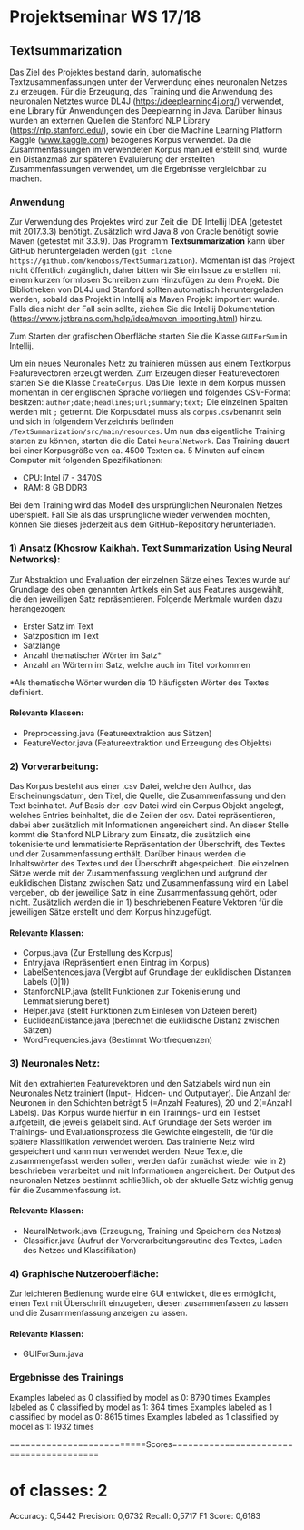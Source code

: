 # Projektseminar WS 17/18
## Textsummarization

Das Ziel des Projektes bestand darin, automatische Textzusammenfassungen unter der Verwendung eines neuronalen Netzes zu erzeugen.
Für die Erzeugung, das Training und die Anwendung des neuronalen Netztes wurde DL4J (https://deeplearning4j.org/) verwendet, eine Library für
Anwendungen des Deeplearning in Java. Darüber hinaus wurden an externen Quellen die Stanford NLP Library (https://nlp.stanford.edu/), sowie ein über die Machine Learning
Platform Kaggle (www.kaggle.com) bezogenes Korpus verwendet. Da die Zusammenfassungen im verwendeten Korpus manuell erstellt sind, wurde
ein Distanzmaß zur späteren Evaluierung der erstellten Zusammenfassungen verwendet, um die Ergebnisse vergleichbar zu machen.

### Anwendung
Zur Verwendung des Projektes wird zur Zeit die IDE Intellij IDEA (getestet mit 2017.3.3) benötigt. Zusätzlich wird Java 8 von Oracle benötigt sowie Maven (getestet mit 3.3.9).
Das Programm __Textsummarization__ kann über GitHub heruntergeladen werden (`git clone https://github.com/kenoboss/TextSummarization`). Momentan ist das Projekt nicht öffentlich zugänglich, 
daher bitten wir Sie ein Issue zu erstellen mit einem kurzen formlosen Schreiben zum Hinzufügen zu dem Projekt. 
Die Bibliotheken von DL4J und Stanford sollten automatisch heruntergeladen werden, sobald das Projekt in Intellij als Maven Projekt importiert wurde. Falls dies nicht der Fall sein sollte, 
ziehen Sie die Intellij Dokumentation (https://www.jetbrains.com/help/idea/maven-importing.html) hinzu.

Zum Starten der grafischen Oberfläche starten Sie die Klasse `GUIForSum` in Intellij. 

Um ein neues Neuronales Netz zu trainieren müssen aus einem Textkorpus Featurevectoren erzeugt werden. Zum Erzeugen dieser Featurevectoren starten Sie die Klasse `CreateCorpus`. 
Das Die Texte in dem Korpus müssen momentan in der englischen Sprache vorliegen und folgendes CSV-Format besitzen:
`author;date;headlines;url;summary;text;` 
Die einzelnen Spalten werden mit `;` getrennt. Die Korpusdatei muss als `corpus.csv`benannt sein und sich in folgendem Verzeichnis befinden `/TextSummarization/src/main/resources`. 
Um nun das eigentliche Training starten zu können, starten die die Datei `NeuralNetwork`. Das Training dauert bei einer Korpusgröße von ca. 4500 Texten ca. 5 Minuten auf einem Computer mit folgenden Spezifikationen:
- CPU: Intel i7 - 3470S
- RAM: 8 GB DDR3

Bei dem Training wird das Modell des ursprünglichen Neuronalen Netzes überspielt. Fall Sie als das ursprüngliche wieder verwenden möchten, können Sie dieses jederzeit aus dem GitHub-Repository 
herunterladen. 

  

### 1) Ansatz (Khosrow Kaikhah. Text Summarization Using Neural Networks):
Zur Abstraktion und Evaluation der einzelnen Sätze eines Textes wurde auf Grundlage des oben genannten Artikels ein Set aus Features ausgewählt,
die den jeweiligen Satz repräsentieren.
Folgende Merkmale wurden dazu herangezogen:
  - Erster Satz im Text
  - Satzposition im Text
  - Satzlänge
  - Anzahl thematischer Wörter im Satz*
  - Anzahl an Wörtern im Satz, welche auch im Titel vorkommen
 
*Als thematische Wörter wurden die 10 häufigsten Wörter des Textes definiert.

#### Relevante Klassen: 
- Preprocessing.java (Featureextraktion aus Sätzen)
- FeatureVector.java (Featureextraktion und Erzeugung des Objekts)

### 2) Vorverarbeitung:
Das Korpus besteht aus einer .csv Datei, welche den Author, das Erscheinungsdatum, den Titel, die Quelle, die Zusammenfassung und den Text
beinhaltet. Auf Basis der .csv Datei wird  ein Corpus Objekt angelegt, welches Entries beinhaltet, die die Zeilen der csv. Datei repräsentieren, dabei
aber zusätzlich mit Informationen angereichert sind. An dieser Stelle kommt die Stanford NLP Library zum Einsatz, die zusätzlich eine tokenisierte
und lemmatisierte Repräsentation der Überschrift, des Textes und der Zusammenfassung enthält. Darüber hinaus werden die Inhaltswörter des 
Textes und der Überschrift abgespeichert. Die einzelnen Sätze werde mit der Zusammenfassung verglichen und aufgrund der euklidischen Distanz
zwischen Satz und Zusammenfassung wird ein Label vergeben, ob der jeweilige Satz in eine Zusammenfassung gehört, oder nicht. Zusätzlich
werden die in 1) beschriebenen Feature Vektoren für die jeweiligen Sätze erstellt und dem Korpus hinzugefügt.

#### Relevante Klassen:
- Corpus.java (Zur Erstellung des Korpus)
- Entry.java (Repräsentiert einen Eintrag im Korpus)
- LabelSentences.java (Vergibt auf Grundlage der euklidischen Distanzen Labels  (0|1))
- StanfordNLP.java (stellt Funktionen zur Tokenisierung und Lemmatisierung bereit)
- Helper.java (stellt Funktionen zum Einlesen von Dateien bereit)
- EuclideanDistance.java (berechnet die euklidische Distanz zwischen Sätzen)
- WordFrequencies.java (Bestimmt Wortfrequenzen)

### 3) Neuronales Netz:
Mit den extrahierten Featurevektoren und den Satzlabels wird nun ein Neuronales Netz trainiert (Input-, Hidden- und Outputlayer).
Die Anzahl der Neuronen in den Schichten beträgt 5 (=Anzahl Features), 20 und 2(=Anzahl Labels). Das Korpus wurde hierfür in ein Trainings-
und ein Testset aufgeteilt, die jeweils gelabelt sind. Auf Grundlage der Sets werden im Trainings- und Evaluationsprozess die Gewichte eingestellt,
die für die spätere Klassifikation verwendet werden. Das trainierte Netz wird gespeichert und kann nun verwendet werden. Neue Texte, die 
zusammengefasst werden sollen, werden dafür zunächst wieder wie in 2) beschrieben verarbeitet und mit Informationen angereichert. Der Output
des neuronalen Netzes bestimmt schließlich, ob der aktuelle Satz wichtig genug für die Zusammenfassung ist.

#### Relevante Klassen:
- NeuralNetwork.java (Erzeugung, Training und Speichern des Netzes)
- Classifier.java (Aufruf der Vorverarbeitungsroutine des Textes, Laden des Netzes und Klassifikation)

### 4) Graphische Nutzeroberfläche:
Zur leichteren Bedienung wurde eine GUI entwickelt, die es ermöglicht, einen Text mit Überschrift einzugeben, diesen zusammenfassen zu lassen
und die Zusammenfassung anzeigen zu lassen.

#### Relevante Klassen:
- GUIForSum.java

### Ergebnisse des Trainings
Examples labeled as 0 classified by model as 0: 8790 times
Examples labeled as 0 classified by model as 1: 364 times
Examples labeled as 1 classified by model as 0: 8615 times
Examples labeled as 1 classified by model as 1: 1932 times


==========================Scores========================================
 # of classes:    2
 Accuracy:        0,5442
 Precision:       0,6732
 Recall:          0,5717
 F1 Score:        0,6183
